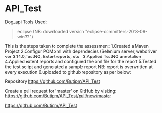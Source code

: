 # API_Test
Dog_api
Tools Used:
>eclipse (NB: downloaded version "eclipse-committers-2018-09-win32") 

This is the steps taken to complete the assessment:
1.Created a Maven Project
2.Configur POM.xml with dependecies (Selenium server, webdriver ver 3.14.0,TestNG, Extentreports, etc )
3.Applied TestNG annotation
4.Applied extent reports and configured the xml file for the report
5.Tested the test script and generated a sample report NB: report is overwritten at every execution
6.uploaded to github repository as per below:
 
Repository https://github.com/Butipm/API_Test

Create a pull request for 'master' on GitHub by visiting:
     https://github.com/Butipm/API_Test/pull/new/master

https://github.com/Butipm/API_Test


